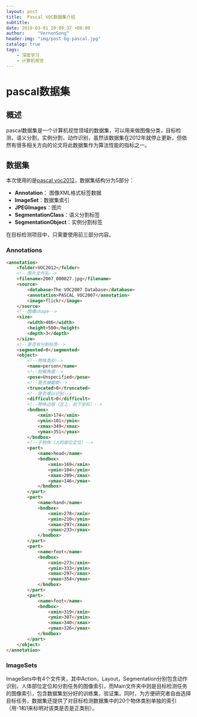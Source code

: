 ```yaml
---
layout: post
title:  Pascal VOC数据集介绍
subtitle:   
date: 2019-03-01 20:09:37 +08:00
author:     "VernonSong"
header-img: "img/post-bg-pascal.jpg"
catalog: true
tags:
    - 深度学习
    - 计算机视觉
---
```


# pascal数据集

## 概述
pascal数据集是一个计算机视觉领域的数据集，可以用来做图像分类，目标检测，语义分割，实例分割，动作识别，虽然该数据集在2012年就停止更新，但依然有很多相关方向的论文将此数据集作为算法性能的指标之一。

## 数据集
本次使用的是[pascal voc2012](http://host.robots.ox.ac.uk/pascal/VOC/voc2012/index.html)，数据集结构分为5部分：

- **Annotation**： 图像XML格式标签数据
- **ImageSet**：数据集索引
- **JPEGImages**：图片
- **SegmentationClass**：语义分割标签
- **SegmentationObject**：实例分割标签

在目标检测项目中，只需要使用前三部分内容。

### Annotations
```html
<annotation>
	<folder>VOC2012</folder>
	<!--图片文件名-->
	<filename>2007_000027.jpg</filename>
	<source>
		<database>The VOC2007 Database</database>
		<annotation>PASCAL VOC2007</annotation>
		<image>flickr</image>
	</source>
	<!--图像shape-->
	<size>
		<width>486</width>
		<height>500</height>
		<depth>3</depth>
	</size>
	<!--是否有分割标签-->
	<segmented>0</segmented>
	<object>
		<!--物体类别-->
		<name>person</name>
		<!--拍摄角度-->
		<pose>Unspecified</pose>
		<!--是否被截断-->
		<truncated>0</truncated>
		<!--是否难以识别-->
		<difficult>0</difficult>
		<!--物体边框（左上，右下坐标）-->
		<bndbox>
			<xmin>174</xmin>
			<ymin>101</ymin>
			<xmax>349</xmax>
			<ymax>351</ymax>
		</bndbox>
		<!--子物体（人的部位定位）-->
		<part>
			<name>head</name>
			<bndbox>
				<xmin>169</xmin>
				<ymin>104</ymin>
				<xmax>209</xmax>
				<ymax>146</ymax>
			</bndbox>
		</part>
		<part>
			<name>hand</name>
			<bndbox>
				<xmin>278</xmin>
				<ymin>210</ymin>
				<xmax>297</xmax>
				<ymax>233</ymax>
			</bndbox>
		</part>
		<part>
			<name>foot</name>
			<bndbox>
				<xmin>273</xmin>
				<ymin>333</ymin>
				<xmax>297</xmax>
				<ymax>354</ymax>
			</bndbox>
		</part>
		<part>
			<name>foot</name>
			<bndbox>
				<xmin>319</xmin>
				<ymin>307</ymin>
				<xmax>340</xmax>
				<ymax>326</ymax>
			</bndbox>
		</part>
	</object>
</annotation>
```

### ImageSets
ImageSets中有4个文件夹，其中Action，Layout，Segmentation分别包含动作识别，人体部位定位和分割任务的图像索引，而Main文件夹中则是目标检测任务的图像索引，包含数据集划分好的训练集，验证集。同时，为方便研究者自由选择目标任务，数据集还提供了对目标检测数据集中的20个物体类别单独的索引（用-1和1来标明对该类是否是正类别）。